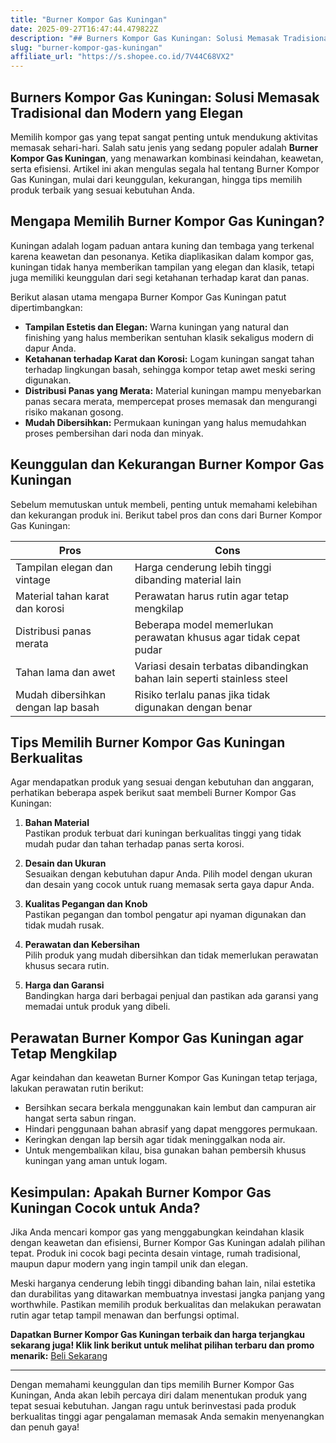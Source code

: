 ```yaml
---
title: "Burner Kompor Gas Kuningan"
date: 2025-09-27T16:47:44.479822Z
description: "## Burners Kompor Gas Kuningan: Solusi Memasak Tradisional dan Modern yang Elegan..."
slug: "burner-kompor-gas-kuningan"
affiliate_url: "https://s.shopee.co.id/7V44C68VX2"
---
```

## Burners Kompor Gas Kuningan: Solusi Memasak Tradisional dan Modern yang Elegan

Memilih kompor gas yang tepat sangat penting untuk mendukung aktivitas memasak sehari-hari. Salah satu jenis yang sedang populer adalah **Burner Kompor Gas Kuningan**, yang menawarkan kombinasi keindahan, keawetan, serta efisiensi. Artikel ini akan mengulas segala hal tentang Burner Kompor Gas Kuningan, mulai dari keunggulan, kekurangan, hingga tips memilih produk terbaik yang sesuai kebutuhan Anda.

## Mengapa Memilih Burner Kompor Gas Kuningan?

Kuningan adalah logam paduan antara kuning dan tembaga yang terkenal karena keawetan dan pesonanya. Ketika diaplikasikan dalam kompor gas, kuningan tidak hanya memberikan tampilan yang elegan dan klasik, tetapi juga memiliki keunggulan dari segi ketahanan terhadap karat dan panas.

Berikut alasan utama mengapa Burner Kompor Gas Kuningan patut dipertimbangkan:

- **Tampilan Estetis dan Elegan:** Warna kuningan yang natural dan finishing yang halus memberikan sentuhan klasik sekaligus modern di dapur Anda.
- **Ketahanan terhadap Karat dan Korosi:** Logam kuningan sangat tahan terhadap lingkungan basah, sehingga kompor tetap awet meski sering digunakan.
- **Distribusi Panas yang Merata:** Material kuningan mampu menyebarkan panas secara merata, mempercepat proses memasak dan mengurangi risiko makanan gosong.
- **Mudah Dibersihkan:** Permukaan kuningan yang halus memudahkan proses pembersihan dari noda dan minyak.

## Keunggulan dan Kekurangan Burner Kompor Gas Kuningan

Sebelum memutuskan untuk membeli, penting untuk memahami kelebihan dan kekurangan produk ini. Berikut tabel pros dan cons dari Burner Kompor Gas Kuningan:

| **Pros** | **Cons** |
| --- | --- |
| Tampilan elegan dan vintage | Harga cenderung lebih tinggi dibanding material lain |
| Material tahan karat dan korosi | Perawatan harus rutin agar tetap mengkilap |
| Distribusi panas merata | Beberapa model memerlukan perawatan khusus agar tidak cepat pudar |
| Tahan lama dan awet | Variasi desain terbatas dibandingkan bahan lain seperti stainless steel |
| Mudah dibersihkan dengan lap basah | Risiko terlalu panas jika tidak digunakan dengan benar |

## Tips Memilih Burner Kompor Gas Kuningan Berkualitas

Agar mendapatkan produk yang sesuai dengan kebutuhan dan anggaran, perhatikan beberapa aspek berikut saat membeli Burner Kompor Gas Kuningan:

1. **Bahan Material**  
Pastikan produk terbuat dari kuningan berkualitas tinggi yang tidak mudah pudar dan tahan terhadap panas serta korosi.

2. **Desain dan Ukuran**  
Sesuaikan dengan kebutuhan dapur Anda. Pilih model dengan ukuran dan desain yang cocok untuk ruang memasak serta gaya dapur Anda.

3. **Kualitas Pegangan dan Knob**  
Pastikan pegangan dan tombol pengatur api nyaman digunakan dan tidak mudah rusak.

4. **Perawatan dan Kebersihan**  
Pilih produk yang mudah dibersihkan dan tidak memerlukan perawatan khusus secara rutin.

5. **Harga dan Garansi**  
Bandingkan harga dari berbagai penjual dan pastikan ada garansi yang memadai untuk produk yang dibeli.

## Perawatan Burner Kompor Gas Kuningan agar Tetap Mengkilap

Agar keindahan dan keawetan Burner Kompor Gas Kuningan tetap terjaga, lakukan perawatan rutin berikut:

- Bersihkan secara berkala menggunakan kain lembut dan campuran air hangat serta sabun ringan.
- Hindari penggunaan bahan abrasif yang dapat menggores permukaan.
- Keringkan dengan lap bersih agar tidak meninggalkan noda air.
- Untuk mengembalikan kilau, bisa gunakan bahan pembersih khusus kuningan yang aman untuk logam.

## Kesimpulan: Apakah Burner Kompor Gas Kuningan Cocok untuk Anda?

Jika Anda mencari kompor gas yang menggabungkan keindahan klasik dengan keawetan dan efisiensi, Burner Kompor Gas Kuningan adalah pilihan tepat. Produk ini cocok bagi pecinta desain vintage, rumah tradisional, maupun dapur modern yang ingin tampil unik dan elegan.

Meski harganya cenderung lebih tinggi dibanding bahan lain, nilai estetika dan durabilitas yang ditawarkan membuatnya investasi jangka panjang yang worthwhile. Pastikan memilih produk berkualitas dan melakukan perawatan rutin agar tetap tampil menawan dan berfungsi optimal.

**Dapatkan Burner Kompor Gas Kuningan terbaik dan harga terjangkau sekarang juga! Klik link berikut untuk melihat pilihan terbaru dan promo menarik:** [Beli Sekarang](https://s.shopee.co.id/7V44C68VX2)

---

Dengan memahami keunggulan dan tips memilih Burner Kompor Gas Kuningan, Anda akan lebih percaya diri dalam menentukan produk yang tepat sesuai kebutuhan. Jangan ragu untuk berinvestasi pada produk berkualitas tinggi agar pengalaman memasak Anda semakin menyenangkan dan penuh gaya!